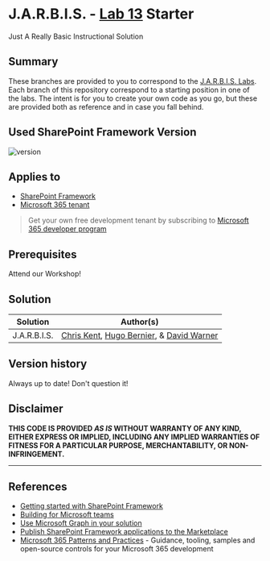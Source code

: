 # J.A.R.B.I.S. - [Lab 13](https://github.com/SPFxHeroes/J.A.R.B.I.S.-Labs/tree/main/Lab13) Starter
Just A Really Basic Instructional Solution

## Summary

These branches are provided to you to correspond to the [J.A.R.B.I.S. Labs](https://github.com/SPFxHeroes/J.A.R.B.I.S.-Labs). Each branch of this repository correspond to a starting position in one of the labs. The intent is for you to create your own code as you go, but these are provided both as reference and in case you fall behind.

## Used SharePoint Framework Version

![version](https://img.shields.io/badge/version-1.17.1-green.svg)

## Applies to

- [SharePoint Framework](https://aka.ms/spfx)
- [Microsoft 365 tenant](https://docs.microsoft.com/en-us/sharepoint/dev/spfx/set-up-your-developer-tenant)

> Get your own free development tenant by subscribing to [Microsoft 365 developer program](http://aka.ms/o365devprogram)

## Prerequisites

Attend our Workshop!

## Solution

| Solution    | Author(s)                                               |
| ----------- | ------------------------------------------------------- |
| J.A.R.B.I.S. | [Chris Kent](https://twitter.com/theChrisKent), [Hugo Bernier](https://twitter.com/bernierh), & [David Warner](https://twitter.com/DavidWarnerII) |

## Version history

Always up to date! Don't question it!

## Disclaimer

**THIS CODE IS PROVIDED _AS IS_ WITHOUT WARRANTY OF ANY KIND, EITHER EXPRESS OR IMPLIED, INCLUDING ANY IMPLIED WARRANTIES OF FITNESS FOR A PARTICULAR PURPOSE, MERCHANTABILITY, OR NON-INFRINGEMENT.**

---

## References

- [Getting started with SharePoint Framework](https://docs.microsoft.com/en-us/sharepoint/dev/spfx/set-up-your-developer-tenant)
- [Building for Microsoft teams](https://docs.microsoft.com/en-us/sharepoint/dev/spfx/build-for-teams-overview)
- [Use Microsoft Graph in your solution](https://docs.microsoft.com/en-us/sharepoint/dev/spfx/web-parts/get-started/using-microsoft-graph-apis)
- [Publish SharePoint Framework applications to the Marketplace](https://docs.microsoft.com/en-us/sharepoint/dev/spfx/publish-to-marketplace-overview)
- [Microsoft 365 Patterns and Practices](https://aka.ms/m365pnp) - Guidance, tooling, samples and open-source controls for your Microsoft 365 development
